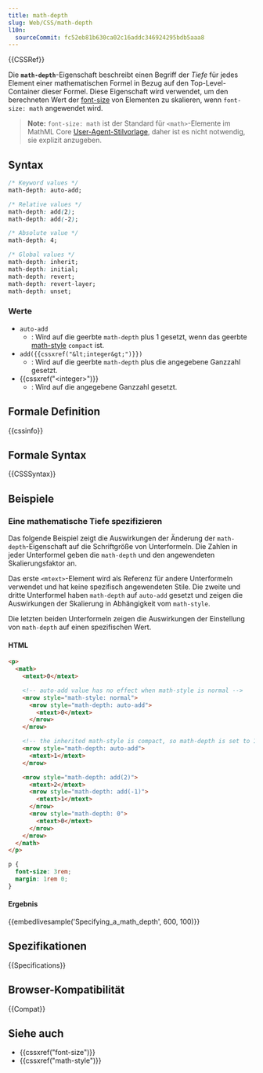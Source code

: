 ```yaml
---
title: math-depth
slug: Web/CSS/math-depth
l10n:
  sourceCommit: fc52eb81b630ca02c16addc346924295bdb5aaa8
---
```


{{CSSRef}}

Die **`math-depth`**-Eigenschaft beschreibt einen Begriff der _Tiefe_ für jedes Element einer mathematischen Formel in Bezug auf den Top-Level-Container dieser Formel. Diese Eigenschaft wird verwendet, um den berechneten Wert der [font-size](/de/docs/Web/CSS/font-size) von Elementen zu skalieren, wenn `font-size: math` angewendet wird.

> **Note:** `font-size: math` ist der Standard für `<math>`-Elemente im MathML Core [User-Agent-Stilvorlage](https://w3c.github.io/mathml-core/#user-agent-stylesheet), daher ist es nicht notwendig, sie explizit anzugeben.

## Syntax

```css
/* Keyword values */
math-depth: auto-add;

/* Relative values */
math-depth: add(2);
math-depth: add(-2);

/* Absolute value */
math-depth: 4;

/* Global values */
math-depth: inherit;
math-depth: initial;
math-depth: revert;
math-depth: revert-layer;
math-depth: unset;
```

### Werte

- `auto-add`
  - : Wird auf die geerbte `math-depth` plus 1 gesetzt, wenn das geerbte [math-style](/de/docs/Web/CSS/math-style) `compact` ist.
- `add({{cssxref("&lt;integer&gt;")}})`
  - : Wird auf die geerbte `math-depth` plus die angegebene Ganzzahl gesetzt.
- {{cssxref("&lt;integer&gt;")}}
  - : Wird auf die angegebene Ganzzahl gesetzt.

## Formale Definition

{{cssinfo}}

## Formale Syntax

{{CSSSyntax}}

## Beispiele

### Eine mathematische Tiefe spezifizieren

Das folgende Beispiel zeigt die Auswirkungen der Änderung der `math-depth`-Eigenschaft auf die Schriftgröße von Unterformeln. Die Zahlen in jeder Unterformel geben die `math-depth` und den angewendeten Skalierungsfaktor an.

Das erste `<mtext>`-Element wird als Referenz für andere Unterformeln verwendet und hat keine spezifisch angewendeten Stile. Die zweite und dritte Unterformel haben `math-depth` auf `auto-add` gesetzt und zeigen die Auswirkungen der Skalierung in Abhängigkeit vom `math-style`.

Die letzten beiden Unterformeln zeigen die Auswirkungen der Einstellung von `math-depth` auf einen spezifischen Wert.

#### HTML

```html
<p>
  <math>
    <mtext>0</mtext>

    <!-- auto-add value has no effect when math-style is normal -->
    <mrow style="math-style: normal">
      <mrow style="math-depth: auto-add">
        <mtext>0</mtext>
      </mrow>
    </mrow>

    <!-- the inherited math-style is compact, so math-depth is set to 1 -->
    <mrow style="math-depth: auto-add">
      <mtext>1</mtext>
    </mrow>

    <mrow style="math-depth: add(2)">
      <mtext>2</mtext>
      <mrow style="math-depth: add(-1)">
        <mtext>1</mtext>
      </mrow>
      <mrow style="math-depth: 0">
        <mtext>0</mtext>
      </mrow>
    </mrow>
  </math>
</p>
```

```css hidden
p {
  font-size: 3rem;
  margin: 1rem 0;
}
```

#### Ergebnis

{{embedlivesample('Specifying_a_math_depth', 600, 100)}}

## Spezifikationen

{{Specifications}}

## Browser-Kompatibilität

{{Compat}}

## Siehe auch

- {{cssxref("font-size")}}
- {{cssxref("math-style")}}
